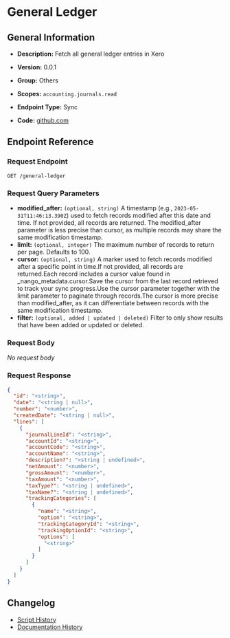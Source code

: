 <!-- BEGIN GENERATED CONTENT -->
# General Ledger

## General Information

- **Description:** Fetch all general ledger entries in Xero

- **Version:** 0.0.1
- **Group:** Others
- **Scopes:** `accounting.journals.read`
- **Endpoint Type:** Sync
- **Code:** [github.com](https://github.com/NangoHQ/integration-templates/tree/main/integrations/xero/syncs/general-ledger.ts)


## Endpoint Reference

### Request Endpoint

`GET /general-ledger`

### Request Query Parameters

- **modified_after:** `(optional, string)` A timestamp (e.g., `2023-05-31T11:46:13.390Z`) used to fetch records modified after this date and time. If not provided, all records are returned. The modified_after parameter is less precise than cursor, as multiple records may share the same modification timestamp.
- **limit:** `(optional, integer)` The maximum number of records to return per page. Defaults to 100.
- **cursor:** `(optional, string)` A marker used to fetch records modified after a specific point in time.If not provided, all records are returned.Each record includes a cursor value found in _nango_metadata.cursor.Save the cursor from the last record retrieved to track your sync progress.Use the cursor parameter together with the limit parameter to paginate through records.The cursor is more precise than modified_after, as it can differentiate between records with the same modification timestamp.
- **filter:** `(optional, added | updated | deleted)` Filter to only show results that have been added or updated or deleted.

### Request Body

_No request body_

### Request Response

```json
{
  "id": "<string>",
  "date": "<string | null>",
  "number": "<number>",
  "createdDate": "<string | null>",
  "lines": [
    {
      "journalLineId": "<string>",
      "accountId": "<string>",
      "accountCode": "<string>",
      "accountName": "<string>",
      "description?": "<string | undefined>",
      "netAmount": "<number>",
      "grossAmount": "<number>",
      "taxAmount": "<number>",
      "taxType?": "<string | undefined>",
      "taxName?": "<string | undefined>",
      "trackingCategories": [
        {
          "name": "<string>",
          "option": "<string>",
          "trackingCategoryId": "<string>",
          "trackingOptionId": "<string>",
          "options": [
            "<string>"
          ]
        }
      ]
    }
  ]
}
```

## Changelog

- [Script History](https://github.com/NangoHQ/integration-templates/commits/main/integrations/xero/syncs/general-ledger.ts)
- [Documentation History](https://github.com/NangoHQ/integration-templates/commits/main/integrations/xero/syncs/general-ledger.md)

<!-- END  GENERATED CONTENT -->

